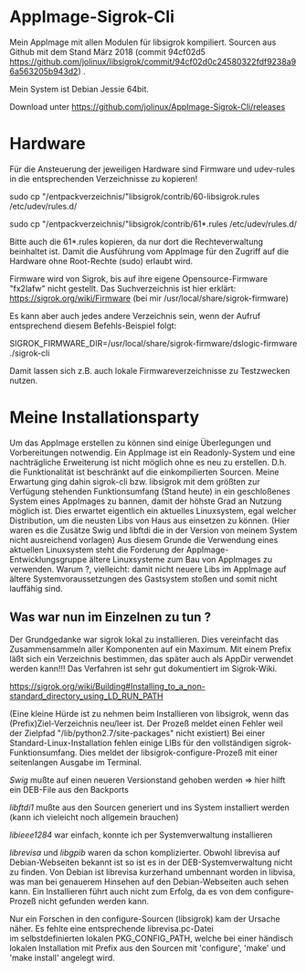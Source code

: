 # AppImage-Sigrok-Cli
Mein AppImage mit allen Modulen für libsigrok kompiliert. Sourcen aus Github mit dem 
Stand März 2018 (commit 94cf02d5 https://github.com/jolinux/libsigrok/commit/94cf02d0c24580322fdf9238a96a563205b943d2) .

Mein System ist Debian Jessie 64bit.

Download unter 
https://github.com/jolinux/AppImage-Sigrok-Cli/releases

# Hardware
Für die Ansteuerung der jeweiligen Hardware sind Firmware und udev-rules in die entsprechenden Verzeichnisse zu kopieren!

sudo cp "/entpackverzeichnis/"libsigrok/contrib/60-libsigrok.rules /etc/udev/rules.d/

sudo cp "/entpackverzeichnis/"libsigrok/contrib/61*.rules /etc/udev/rules.d/

Bitte auch die 61*.rules kopieren, da nur dort die Rechteverwaltung beinhaltet ist. Damit die Ausführung vom AppImage 
für den Zugriff auf die Hardware ohne Root-Rechte (sudo) erlaubt wird.

Firmware wird von Sigrok, bis auf ihre eigene Opensource-Firmware "fx2lafw" nicht gestellt.
Das Suchverzeichnis ist hier erklärt:
https://sigrok.org/wiki/Firmware
(bei mir /usr/local/share/sigrok-firmware)

Es kann aber auch jedes andere Verzeichnis sein, wenn der Aufruf entsprechend diesem Befehls-Beispiel folgt:

SIGROK_FIRMWARE_DIR=/usr/local/share/sigrok-firmware/dslogic-firmware ./sigrok-cli

Damit lassen sich z.B. auch lokale Firmwareverzeichnisse zu Testzwecken nutzen. 


# Meine Installationsparty
Um das AppImage erstellen zu können sind einige Überlegungen und Vorbereitungen notwendig.
Ein AppImage ist ein Readonly-System und eine nachträgliche Erweiterung ist nicht möglich ohne es neu zu erstellen.
D.h. die Funktionalität ist beschränkt auf die einkompilierten Sourcen. Meine Erwartung ging dahin sigrok-cli bzw. 
libsigrok mit dem größten zur Verfügung stehenden Funktionsumfang (Stand heute) in ein geschloßenes System eines 
AppImages zu bannen, damit der höhste Grad an Nutzung möglich ist.
Dies erwartet eigentlich ein aktuelles Linuxsystem, egal welcher Distribution, um die neusten Libs von Haus aus einsetzen zu können. (Hier waren es die Zusätze Swig und libftdi die in der Version von meinem System nicht ausreichend vorlagen)
Aus diesem Grunde die Verwendung eines aktuellen Linuxsystem steht die Forderung der AppImage-Entwicklungsgruppe ältere
Linuxsysteme zum Bau von AppImages zu verwenden. Warum ?, vielleicht: damit nicht neuere Libs im AppImage auf ältere 
Systemvoraussetzungen des Gastsystem stoßen und somit nicht lauffähig sind.

## Was war nun im Einzelnen zu tun ?
Der Grundgedanke war sigrok lokal zu installieren. Dies vereinfacht das Zusammensammeln aller Komponenten auf ein Maximum.
Mit einem Prefix läßt sich ein Verzeichnis bestimmen, das später auch als AppDir verwendet werden kann!!!
Das Verfahren ist sehr gut dokumentiert im Sigrok-Wiki.

https://sigrok.org/wiki/Building#Installing_to_a_non-standard_directory_using_LD_RUN_PATH

(Eine kleine Hürde ist zu nehmen beim Installieren von libsigrok, wenn das (Prefix)Ziel-Verzeichnis neu/leer ist. 
Der Prozeß meldet einen Fehler weil der Zielpfad "/lib/python2.7/site-packages" nicht existiert)
Bei einer Standard-Linux-Installation fehlen einige LIBs für den vollständigen sigrok-Funktionsumfang. Dies meldet der
libsigrok-configure-Prozeß mit einer seitenlangen Ausgabe im Terminal.

_Swig_ mußte auf einen neueren Versionstand gehoben werden => hier hilft ein DEB-File aus den Backports

_libftdi1_ mußte aus den Sourcen generiert und ins System installiert werden (kann ich vieleicht noch allgemein brauchen) 

_libieee1284_ war einfach, konnte ich per Systemverwaltung installieren 

_librevisa_ und _libgpib_ waren da schon komplizierter. Obwohl librevisa auf Debian-Webseiten bekannt ist so ist es in der DEB-Systemverwaltung nicht zu finden. Von Debian ist librevisa kurzerhand umbennant worden in libvisa, was man bei genauerem Hinsehen auf den Debian-Webseiten auch sehen kann. Ein Installieren führt auch nicht zum Erfolg, da es von dem 
configure-Prozeß nicht gefunden werden kann. 

Nur ein Forschen in den configure-Sourcen (libsigrok) kam der Ursache näher. Es fehlte eine entsprechende librevisa.pc-Datei     
im selbstdefinierten lokalen PKG_CONFIG_PATH, welche bei einer händisch lokalen Installation mit Prefix aus den Sourcen mit 'configure', 'make' und 'make install' angelegt wird.

